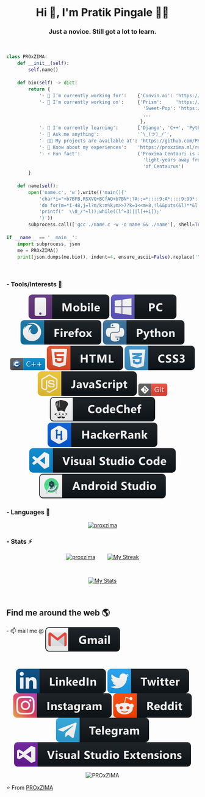 <h1 align="center">Hi 👋, I'm Pratik Pingale 👨‍💻</h1>
<h3 align="center">Just a novice. Still got a lot to learn.</h3>
<br>

```python
class PROxZIMA:
    def __init__(self):
        self.name()

    def bio(self) -> dict:
        return {
            '- 💼 I’m currently working for':    {'Convin.ai': 'https://convin.ai'},
            '- 🔭 I’m currently working on':     {'Prism':     'https://github.com/PROxZIMA/prism',
                                                  'Sweet-Pop': 'https://github.com/PROxZIMA/Sweet-Pop',
                                                  ...
                                                 },
            '- 🌱 I’m currently learning':       ['Django', 'C++', 'Python', 'Full Stack Development', 'Algo Trading'],
            '- 💬 Ask me anything':              '¯\_(ツ)_/¯',
            '- 👨‍💻 My projects are available at': 'https://github.com/PROxZIMA?tab=repositories',
            '- 📄 Know about my experiences':    'https://proxzima.ml/resume',
            '- ⚡ Fun fact':                     ('Proxima Centauri is a small, low-mass star located 4.2465 '
                                                  'light-years away from the Sun in the southern constellation '
                                                  'of Centaurus')
        }

    def name(self):
        open('name.c', 'w').write(('main(){'
            'char*i="+b7BFB,RSXVQ+BCfAQ+b7BN*:?A:;=*::::9;A*::::9;99*::K9:9:++",k=1,j,l=!k,m;'
            'do for(m=*i-48,j=l?m/k:m%k;m>>7?k=1<<m+8,!l&&puts(&l)**&l:j--;'
            'printf("  \\0_/"+l));while((l^=3)||l[++i]);'
            '}'))
        subprocess.call(['gcc ./name.c -w -o name && ./name'], shell=True)

if __name__ == '__main__':
    import subprocess, json
    me = PROxZIMA()
    print(json.dumps(me.bio(), indent=4, ensure_ascii=False).replace('"', ''))
```
<br>
  
### - Tools/Interests 🔗

<p align="center">
  <a href="#"><img src="https://raw.githubusercontent.com/PROxZIMA/PROxZIMA/master/src/tools/mobile.svg" alt="mobile"></a>
  <a href="#"><img src="https://raw.githubusercontent.com/PROxZIMA/PROxZIMA/master/src/tools/pc.svg" alt="pc"></a>
  <a href="#"><img src="https://raw.githubusercontent.com/PROxZIMA/PROxZIMA/master/src/tools/firefox.svg" alt="firefox"></a>
  <a href="#"><img src="https://raw.githubusercontent.com/PROxZIMA/PROxZIMA/master/src/tools/python.svg" alt="python"></a>
  <a href="#"><img src="https://raw.githubusercontent.com/PROxZIMA/PROxZIMA/master/src/tools/cplusplus.svg" height="32" alt="cplusplus"></a>
  <a href="#"><img src="https://raw.githubusercontent.com/PROxZIMA/PROxZIMA/master/src/tools/html.svg" alt="html"></a>
  <a href="#"><img src="https://raw.githubusercontent.com/PROxZIMA/PROxZIMA/master/src/tools/css3.svg" alt="css3"></a>
  <a href="#"><img src="https://raw.githubusercontent.com/PROxZIMA/PROxZIMA/master/src/tools/js.svg" alt="js"></a>
  <a href="#"><img src="https://raw.githubusercontent.com/PROxZIMA/PROxZIMA/master/src/tools/git.svg" alt="git" height="32"></a>
  <a href="https://www.codechef.com/users/proxzima"><img src="https://raw.githubusercontent.com/PROxZIMA/PROxZIMA/master/src/tools/codechef.svg" alt="codechef"></a>
  <a href="https://www.hackerrank.com/PROxZIMA"><img src="https://raw.githubusercontent.com/PROxZIMA/PROxZIMA/master/src/tools/hackerrank.svg" alt="hackerrank"></a>
  <a href="#"><img src="https://raw.githubusercontent.com/PROxZIMA/PROxZIMA/master/src/tools/visualstudio_code.svg" alt="visualstudio_code"></a>
  <a href="#"><img src="https://raw.githubusercontent.com/PROxZIMA/PROxZIMA/master/src/tools/android_studio.svg" alt="android_studio"></a>
</p>

### - Languages 🔭
<p align="center" >
  <a href="https://github.com/anuraghazra/github-readme-stats"><img src="https://github-readme-stats.vercel.app/api/top-langs/?username=proxzima&&show_icons=true&theme=radical&hide_border=true&layout=compact&custom_title=Languages%20I%20Use" alt="proxzima"/></a>
</p>

### - Stats ⚡️
<p align="center" >
  <a href="https://github.com/anuraghazra/github-readme-stats"><img src="https://github-readme-stats.vercel.app/api?username=proxzima&show_icons=true&theme=radical&hide_border=true&custom_title=PROxZIMA%27s%20Github%20Stats" width="48%" alt="proxzima"/></a>&nbsp;&nbsp;&nbsp;&nbsp;&nbsp;&nbsp;&nbsp;&nbsp;<a href="https://github.com/DenverCoder1/github-readme-streak-stats"><img src="https://github-readme-streak-stats.herokuapp.com?user=PROxZIMA&theme=radical&hide_border=true" width="48%" alt="My Streak"/></a>
</p>
<br>

<p align="center" >
  <a href="https://github.com/ryo-ma/github-profile-trophy"><img src="https://github-profile-trophy.vercel.app/?username=PROxZIMA&theme=radical&column=7&no-frame=true&margin-w=15&margin-h=15" alt="My Stats"/></a>
</p>
<br>

## Find me around the web 🌎
<p>
- 📫 mail me @ 
  <a href="mailto:pratikbpingale9075@gmail.com"><img align="top" src="https://raw.githubusercontent.com/PROxZIMA/PROxZIMA/master/src/social/gmail.svg" alt="gmail"></a>
</p>
<br>

<p align="center">
  <a href="https://linkedin.com/in/pratik-pingale"><img align="center" src="https://raw.githubusercontent.com/PROxZIMA/PROxZIMA/master/src/social/linkedin.svg" alt="pratik-pingale"/></a>
  <a href="https://twitter.com/pro_x_zima"><img align="center" src="https://raw.githubusercontent.com/PROxZIMA/PROxZIMA/master/src/social/twitter.svg" alt="pro_x_zima"/></a>
  <a href="https://www.instagram.com/pro_x_zima/"><img align="center" src="https://raw.githubusercontent.com/PROxZIMA/PROxZIMA/master/src/social/instagram.svg" alt="pro_x_zima"/></a>
  <a href="https://www.reddit.com/user/PratikPingale"><img align="center" src="https://raw.githubusercontent.com/PROxZIMA/PROxZIMA/master/src/social/reddit.svg" alt="PratikPingale"/></a>
  <a href="https://t.me/PROxZIMA"><img align="center" src="https://raw.githubusercontent.com/PROxZIMA/PROxZIMA/master/src/social/telegram.svg" alt="PratikPingale"/></a>
  <a href="https://marketplace.visualstudio.com/publishers/PROxZIMA"><img align="center" src="https://raw.githubusercontent.com/PROxZIMA/PROxZIMA/master/src/social/visualstudio.svg" alt="pro_x_zima"/></a>
</p>

<p align="center">
  <img src="https://komarev.com/ghpvc/?username=PROxZIMA&label=Profile+Views&style=flat&color=141312" alt="PROxZIMA" />
</p>

⭐️ From [PROxZIMA](https://github.com/PROxZIMA)
